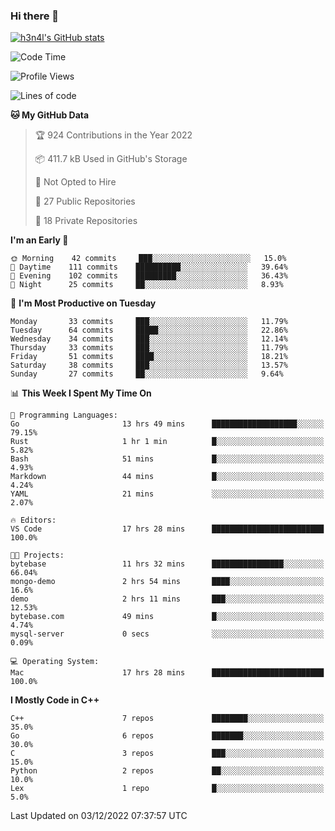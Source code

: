 ### Hi there 👋

[![h3n4l's GitHub stats](https://github-readme-stats.vercel.app/api?username=h3n4l&count_private=true&show_icons=true&theme=radical)](https://github.com/h3n4l/github-readme-stats)

<!--START_SECTION:waka-->
![Code Time](http://img.shields.io/badge/Code%20Time-790%20hrs%204%20mins-blue)

![Profile Views](http://img.shields.io/badge/Profile%20Views-0-blue)

![Lines of code](https://img.shields.io/badge/From%20Hello%20World%20I%27ve%20Written-44%20Thousand%20lines%20of%20code-blue)

**🐱 My GitHub Data** 

> 🏆 924 Contributions in the Year 2022
 > 
> 📦 411.7 kB Used in GitHub's Storage 
 > 
> 🚫 Not Opted to Hire
 > 
> 📜 27 Public Repositories 
 > 
> 🔑 18 Private Repositories  
 > 
**I'm an Early 🐤** 

```text
🌞 Morning    42 commits     ███░░░░░░░░░░░░░░░░░░░░░░   15.0% 
🌆 Daytime    111 commits    ██████████░░░░░░░░░░░░░░░   39.64% 
🌃 Evening    102 commits    █████████░░░░░░░░░░░░░░░░   36.43% 
🌙 Night      25 commits     ██░░░░░░░░░░░░░░░░░░░░░░░   8.93%

```
📅 **I'm Most Productive on Tuesday** 

```text
Monday       33 commits     ███░░░░░░░░░░░░░░░░░░░░░░   11.79% 
Tuesday      64 commits     █████░░░░░░░░░░░░░░░░░░░░   22.86% 
Wednesday    34 commits     ███░░░░░░░░░░░░░░░░░░░░░░   12.14% 
Thursday     33 commits     ███░░░░░░░░░░░░░░░░░░░░░░   11.79% 
Friday       51 commits     ████░░░░░░░░░░░░░░░░░░░░░   18.21% 
Saturday     38 commits     ███░░░░░░░░░░░░░░░░░░░░░░   13.57% 
Sunday       27 commits     ██░░░░░░░░░░░░░░░░░░░░░░░   9.64%

```


📊 **This Week I Spent My Time On** 

```text
💬 Programming Languages: 
Go                       13 hrs 49 mins      ███████████████████░░░░░░   79.15% 
Rust                     1 hr 1 min          █░░░░░░░░░░░░░░░░░░░░░░░░   5.82% 
Bash                     51 mins             █░░░░░░░░░░░░░░░░░░░░░░░░   4.93% 
Markdown                 44 mins             █░░░░░░░░░░░░░░░░░░░░░░░░   4.24% 
YAML                     21 mins             ░░░░░░░░░░░░░░░░░░░░░░░░░   2.07%

🔥 Editors: 
VS Code                  17 hrs 28 mins      █████████████████████████   100.0%

🐱‍💻 Projects: 
bytebase                 11 hrs 32 mins      ████████████████░░░░░░░░░   66.04% 
mongo-demo               2 hrs 54 mins       ████░░░░░░░░░░░░░░░░░░░░░   16.6% 
demo                     2 hrs 11 mins       ███░░░░░░░░░░░░░░░░░░░░░░   12.53% 
bytebase.com             49 mins             █░░░░░░░░░░░░░░░░░░░░░░░░   4.74% 
mysql-server             0 secs              ░░░░░░░░░░░░░░░░░░░░░░░░░   0.09%

💻 Operating System: 
Mac                      17 hrs 28 mins      █████████████████████████   100.0%

```

**I Mostly Code in C++** 

```text
C++                      7 repos             ████████░░░░░░░░░░░░░░░░░   35.0% 
Go                       6 repos             ███████░░░░░░░░░░░░░░░░░░   30.0% 
C                        3 repos             ███░░░░░░░░░░░░░░░░░░░░░░   15.0% 
Python                   2 repos             ██░░░░░░░░░░░░░░░░░░░░░░░   10.0% 
Lex                      1 repo              █░░░░░░░░░░░░░░░░░░░░░░░░   5.0%

```



 Last Updated on 03/12/2022 07:37:57 UTC
<!--END_SECTION:waka-->

